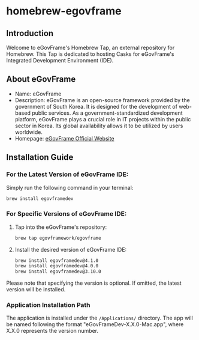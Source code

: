 # homebrew-egovframe

## Introduction
Welcome to eGovFrame's Homebrew Tap, an external repository for Homebrew. This Tap is dedicated to hosting Casks for eGovFrame's Integrated Development Environment (IDE).

## About eGovFrame
- Name: eGovFrame
- Description: eGovFrame is an open-source framework provided by the government of South Korea. It is designed for the development of web-based public services. As a government-standardized development platform, eGovFrame plays a crucial role in IT projects within the public sector in Korea. Its global availability allows it to be utilized by users worldwide.
- Homepage: [eGovFrame Official Website](https://www.egovframe.go.kr/)

## Installation Guide

### For the Latest Version of eGovFrame IDE:

Simply run the following command in your terminal:
```bash
brew install egovframedev
```

### For Specific Versions of eGovFrame IDE:

1. Tap into the eGovFrame's repository:
   ```bash
   brew tap egovframework/egovframe
   ```
2. Install the desired version of eGovFrame IDE:
   ```bash
   brew install egovframedev@4.1.0
   brew install egovframedev@4.0.0
   brew install egovframedev@3.10.0
   ```

Please note that specifying the version is optional. If omitted, the latest version will be installed.

### Application Installation Path

The application is installed under the `/Applications/` directory. The app will be named following the format "eGovFrameDev-X.X.0-Mac.app", where X.X.0 represents the version number.
